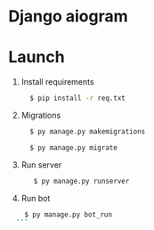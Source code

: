 # Django aiogram

# Launch
1. Install requirements

   ```bash
     $ pip install -r req.txt
   ```
2. Migrations
  
   ```bash
     $ py manage.py makemigrations
   ```
   ```bash
     $ py manage.py migrate
   ```
3. Run server

   ```bash
      $ py manage.py runserver
    ```
4. Run bot
  ```bash
      $ py manage.py bot_run
    ```

